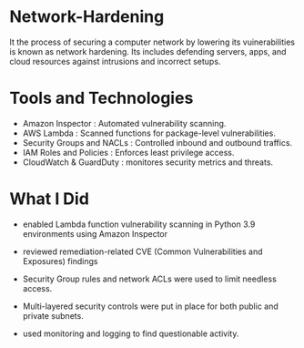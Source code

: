 # Network-Hardening
It the process of securing a computer network by lowering its vuinerabilities is known as network hardening.
Its includes defending servers, apps, and cloud resources against intrusions and incorrect setups.
# Tools and Technologies
- Amazon Inspector : Automated vulnerability scanning.
- AWS Lambda : Scanned functions for package-level vulnerabilities.
- Security Groups and NACLs : Controlled inbound and outbound traffics.
- IAM Roles and Policies : Enforces least privilege access.
- CloudWatch & GuardDuty : monitores security metrics and threats.

# What I Did

- enabled Lambda function vulnerability scanning in Python 3.9 environments using Amazon Inspector

- reviewed remediation-related CVE (Common Vulnerabilities and Exposures) findings

- Security Group rules and network ACLs were used to limit needless access.

- Multi-layered security controls were put in place for both public and private subnets.

- used monitoring and logging to find questionable activity.



